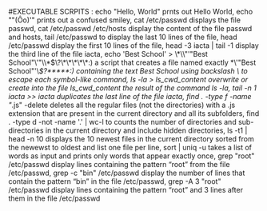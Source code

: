#EXECUTABLE SCRPITS : echo "Hello, World" prnts out Hello World, echo "\"(Ôo)'" prints out a confused smiley, cat /etc/passwd displays the file passwd, cat /etc/passwd /etc/hosts display the content of the file passwd and hosts, tail /etc/passwd to display the last 10 lines of the file, head /etc/passwd display the first 10 lines of the file, head -3 iacta | tail -1 display the third line of the file iacta, echo 'Best School' > \\\*\\\\"'\"Best School\"\\'"\\\\\*\$\\\?\\\*\\\*\\\*\\\*\\\*:\) a script that creates a file named exactly \*\\'"Best School"\'\\*$\?\*\*\*\*\*:) containing the text Best School using backslash \ to escape each symbol-like command, ls -la > ls_cwd_content overwrite or create into the file ls_cwd_content the result of the command ls -la, tail -n 1 iacta >> iacta duplicates the last line of the file iacta, find . -type f -name "*.js" -delete deletes all the regular files (not the directories) with a .js extension that are present in the current directory and all its subfolders, find . -type d -not -name '.' | wc-l to counts the number of directories and sub-directories in the current directory and include hidden directories, ls -t1 | head -n 10 displays the 10 newest files in the current directory sorted from the newewst to oldest and list one file per line, sort | uniq -u takes a list of words as input and prints only words that appear exactly once, grep "root" /etc/passwd display lines containing the pattern “root” from the file /etc/passwd, grep -c "bin" /etc/passwd display the number of lines that contain the pattern “bin” in the file /etc/passwd, grep -A 3 "root" /etc/passwd display lines containing the pattern “root” and 3 lines after them in the file /etc/passwd
